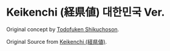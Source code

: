 # Keikenchi (経県値) 대한민국 Ver.

Original concept by [Todofuken Shikuchoson](https://uub.jp/kkn/).

Original Source from [Keikenchi (経県値)](https://github.com/Snack-X/keikenchi).
